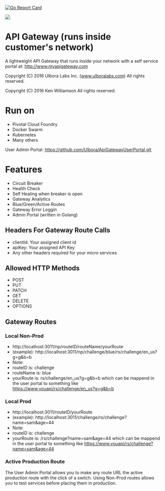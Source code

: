 [![Go Report Card](https://goreportcard.com/badge/github.com/Ulbora/ApiGateway)](https://goreportcard.com/report/github.com/Ulbora/ApiGateway)

[![](https://img.shields.io/docker/build/mariobehling/loklak.svg)](https://hub.docker.com/r/ulboralabs/ulboraapigateway/builds/)



API Gateway (runs inside customer's network)
==============

A lightweight API Gateway that runs inside your network with a self service portal at: http://www.myapigateway.com

Copyright (C) 2016 Ulbora Labs Inc. (www.ulboralabs.com)
All rights reserved.

Copyright (C) 2016 Ken Williamson
All rights reserved.

# Run on
- Pivotal Cloud Foundry
- Docker Swarm
- Kubernetes
- Many others


User Admin Portal: https://github.com/Ulbora/ApiGatewayUserPortal.git

# Features
- Circuit Breaker
- Health Check
- Self Healing when breaker is open
- Gateway Analytics
- Blue/Green/Active Routes
- Gateway Error Loggin
- Admin Portal (written in Golang)


## Headers For Gateway Route Calls
- clientId: Your assigned client id
- apiKey: Your assigned API Key
- Any other headers required for your micro services

## Allowed HTTP Methods
- POST
- PUT
- PATCH
- GET
- DELETE
- OPTIONS


## Gateway Routes
### Local Non-Prod
- http://localhost:3011/np/routeID/routeName/yourRoute
- (example): http://localhost:3011/np/challenge/blue/rs/challenge/en_us?g=g&b=b
- Note: 
- routeID is: challenge
- routeName is: blue
- yourRoute is: rs/challenge/en_us?g=g&b=b which can be mappend in the user portal to something like https://www.youapi/rs/challenge/en_us?g=g&b=b

### Local Prod

- http://localhost:3011/routeID/yourRoute
- (example): http://localhost:3011/challenge/rs/challenge?name=sam&age=44
- Note: 
- routeID is: challenge
- yourRoute is: /rs/challenge?name=sam&age=44 which can be mappend in the user portal to something like https://www.youapi/rs/challenge?name=sam&age=44

### Active Production Route
The User Admin Portal allows you to make any route URL the active production route with the click of a switch.
Using Non-Prod routes allows you to test services before placing them in production.

